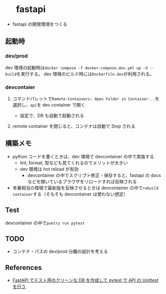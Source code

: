 # 　 fastapi

- fastapi の開発環境をつくる

## 起動時

### dev/prod

dev 環境の起動時は`docker compose -f docker-compose.dev.yml up -d --build`を実行する。
dev 環境のビルド時には`Dockerfile.dev`が利用される。

### devcontaier

1. コマンドパレットで`Remote-Containers: Open Folder in Container...`を選択し、`api`を dev container で開く

   - 設定で、DB も自動で起動される

1. remote container を閉じると、コンテナは自動で Stop される

## 構築メモ

- python コードを書くときは、dev 環境で devcontainer の中で実施する
  - lint, format, 型なども見てくれるのでメリットが大きい
  - dev 環境は hot reload が有効
    - devcontainer の中でスクリプト修正・保存すると、fastapi の docs などを開いているブラウザをリロードすれば反映される
- 本番相当の環境で最新版を反映させるときは devcontainer の中で`rebuild container`する（そもそも devcontainer は使わない想定）

## Test

devcontainer の中で`poetry run pytest`

## TODO

- コンテナ・パスの dev/prod 分離の設計を考える

## References

- [FastAPI でテスト用のクリーンな DB を作成して pytest で API の Unittest を行う](https://qiita.com/bee2/items/ff9c86d8d345dbcab497)

